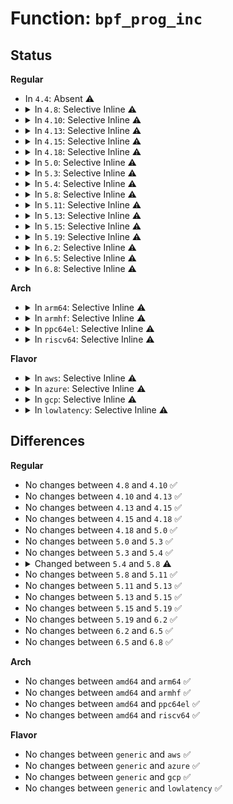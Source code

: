 # Function: <code>bpf_prog_inc</code>

## Status
<b>Regular</b>
<ul>
<li>
In <code>4.4</code>: Absent ⚠️
</li>
<li>
<details>
<summary>In <code>4.8</code>: Selective Inline ⚠️</summary>

```c
struct bpf_prog *bpf_prog_inc(struct bpf_prog *prog);
```

**Collision:** Unique Global

**Inline:** Selective

**Transformation:** False

**Instances:**

```
In kernel/bpf/syscall.c (ffffffff81180ca4)
Location: kernel/bpf/syscall.c:683
Inline: True
Inline callers:
  - kernel/bpf/syscall.c:__bpf_prog_get
Direct callers:
  - kernel/bpf/inode.c:bpf_obj_get_user
```
**Symbols:**

```
ffffffff81181760-ffffffff81181775: bpf_prog_inc (STB_GLOBAL)
```
</details>
</li>
<li>
<details>
<summary>In <code>4.10</code>: Selective Inline ⚠️</summary>

```c
struct bpf_prog *bpf_prog_inc(struct bpf_prog *prog);
```

**Collision:** Unique Global

**Inline:** Selective

**Transformation:** False

**Instances:**

```
In kernel/bpf/syscall.c (ffffffff8118c9e4)
Location: kernel/bpf/syscall.c:779
Inline: True
Inline callers:
  - kernel/bpf/syscall.c:__bpf_prog_get
Direct callers:
  - kernel/bpf/inode.c:bpf_obj_get_user
  - kernel/events/core.c:perf_event_alloc
```
**Symbols:**

```
ffffffff8118c950-ffffffff8118c965: bpf_prog_inc (STB_GLOBAL)
```
</details>
</li>
<li>
<details>
<summary>In <code>4.13</code>: Selective Inline ⚠️</summary>

```c
struct bpf_prog *bpf_prog_inc(struct bpf_prog *prog);
```

**Collision:** Unique Global

**Inline:** Selective

**Transformation:** False

**Instances:**

```
In kernel/bpf/syscall.c (ffffffff8119193b)
Location: kernel/bpf/syscall.c:866
Inline: True
Inline callers:
  - kernel/bpf/syscall.c:__bpf_prog_get
Direct callers:
  - kernel/bpf/inode.c:bpf_obj_get_user
```
**Symbols:**

```
ffffffff811918a0-ffffffff811918b5: bpf_prog_inc (STB_GLOBAL)
```
</details>
</li>
<li>
<details>
<summary>In <code>4.15</code>: Selective Inline ⚠️</summary>

```c
struct bpf_prog *bpf_prog_inc(struct bpf_prog *prog);
```

**Collision:** Unique Global

**Inline:** Selective

**Transformation:** False

**Instances:**

```
In kernel/bpf/syscall.c (ffffffff8119f17e)
Location: kernel/bpf/syscall.c:1035
Inline: True
Inline callers:
  - kernel/bpf/syscall.c:__bpf_prog_get
Direct callers:
  - kernel/bpf/inode.c:bpf_prog_get_type_path
  - kernel/bpf/inode.c:bpf_obj_get_user
```
**Symbols:**

```
ffffffff8119e870-ffffffff8119e885: bpf_prog_inc (STB_GLOBAL)
```
</details>
</li>
<li>
<details>
<summary>In <code>4.18</code>: Selective Inline ⚠️</summary>

```c
struct bpf_prog *bpf_prog_inc(struct bpf_prog *prog);
```

**Collision:** Unique Global

**Inline:** Selective

**Transformation:** False

**Instances:**

```
In kernel/bpf/syscall.c (ffffffff811b3ca1)
Location: kernel/bpf/syscall.c:1136
Inline: True
Inline callers:
  - kernel/bpf/syscall.c:__bpf_prog_get
Direct callers:
  - kernel/bpf/inode.c:bpf_prog_get_type_path
  - kernel/bpf/inode.c:bpf_obj_get_user
  - kernel/events/core.c:perf_event_alloc
```
**Symbols:**

```
ffffffff811b3670-ffffffff811b3685: bpf_prog_inc (STB_GLOBAL)
```
</details>
</li>
<li>
<details>
<summary>In <code>5.0</code>: Selective Inline ⚠️</summary>

```c
struct bpf_prog *bpf_prog_inc(struct bpf_prog *prog);
```

**Collision:** Unique Global

**Inline:** Selective

**Transformation:** False

**Instances:**

```
In kernel/bpf/syscall.c (ffffffff811c21a1)
Location: kernel/bpf/syscall.c:1322
Inline: True
Inline callers:
  - kernel/bpf/syscall.c:__bpf_prog_get
Direct callers:
  - kernel/bpf/inode.c:bpf_prog_get_type_path
  - kernel/bpf/inode.c:bpf_obj_get_user
  - kernel/events/core.c:perf_event_alloc
```
**Symbols:**

```
ffffffff811c1d50-ffffffff811c1d65: bpf_prog_inc (STB_GLOBAL)
```
</details>
</li>
<li>
<details>
<summary>In <code>5.3</code>: Selective Inline ⚠️</summary>

```c
struct bpf_prog *bpf_prog_inc(struct bpf_prog *prog);
```

**Collision:** Unique Global

**Inline:** Selective

**Transformation:** False

**Instances:**

```
In kernel/bpf/syscall.c (ffffffff811d2901)
Location: kernel/bpf/syscall.c:1459
Inline: True
Inline callers:
  - kernel/bpf/syscall.c:__bpf_prog_get
Direct callers:
  - kernel/bpf/inode.c:bpf_prog_get_type_path
  - kernel/bpf/inode.c:bpf_obj_get_user
  - kernel/events/core.c:perf_event_alloc
```
**Symbols:**

```
ffffffff811d23a0-ffffffff811d23b5: bpf_prog_inc (STB_GLOBAL)
```
</details>
</li>
<li>
<details>
<summary>In <code>5.4</code>: Selective Inline ⚠️</summary>

```c
struct bpf_prog *bpf_prog_inc(struct bpf_prog *prog);
```

**Collision:** Unique Global

**Inline:** Selective

**Transformation:** False

**Instances:**

```
In kernel/bpf/syscall.c (ffffffff811ded51)
Location: kernel/bpf/syscall.c:1480
Inline: True
Inline callers:
  - kernel/bpf/syscall.c:__bpf_prog_get
Direct callers:
  - kernel/bpf/inode.c:bpf_prog_get_type_path
  - kernel/bpf/inode.c:bpf_obj_get_user
  - kernel/events/core.c:perf_event_alloc
```
**Symbols:**

```
ffffffff811de940-ffffffff811de955: bpf_prog_inc (STB_GLOBAL)
```
</details>
</li>
<li>
<details>
<summary>In <code>5.8</code>: Selective Inline ⚠️</summary>

```c
void bpf_prog_inc(struct bpf_prog *prog);
```

**Collision:** Unique Global

**Inline:** Selective

**Transformation:** False

**Instances:**

```
In kernel/bpf/syscall.c (ffffffff811fc92f)
Location: kernel/bpf/syscall.c:1863
Inline: True
Inline callers:
  - kernel/bpf/syscall.c:__bpf_prog_get
Direct callers:
  - kernel/bpf/inode.c:bpf_prog_get_type_path
  - kernel/bpf/inode.c:bpf_obj_do_get
  - kernel/bpf/bpf_iter.c:prepare_seq_file
  - kernel/bpf/dispatcher.c:bpf_dispatcher_change_prog
  - kernel/events/core.c:perf_event_alloc
```
**Symbols:**

```
ffffffff811fb3f0-ffffffff811fb403: bpf_prog_inc (STB_GLOBAL)
```
</details>
</li>
<li>
<details>
<summary>In <code>5.11</code>: Selective Inline ⚠️</summary>

```c
void bpf_prog_inc(struct bpf_prog *prog);
```

**Collision:** Unique Global

**Inline:** Selective

**Transformation:** False

**Instances:**

```
In kernel/bpf/syscall.c (ffffffff811fbc82)
Location: kernel/bpf/syscall.c:1837
Inline: True
Inline callers:
  - kernel/bpf/syscall.c:__bpf_prog_get
Direct callers:
  - kernel/bpf/inode.c:bpf_prog_get_type_path
  - kernel/bpf/inode.c:bpf_obj_do_get
  - kernel/bpf/bpf_iter.c:prepare_seq_file
  - kernel/bpf/dispatcher.c:bpf_dispatcher_change_prog
  - kernel/events/core.c:perf_event_alloc
  - net/core/dev.c:dev_xdp_install
```
**Symbols:**

```
ffffffff811fa550-ffffffff811fa563: bpf_prog_inc (STB_GLOBAL)
```
</details>
</li>
<li>
<details>
<summary>In <code>5.13</code>: Selective Inline ⚠️</summary>

```c
void bpf_prog_inc(struct bpf_prog *prog);
```

**Collision:** Unique Global

**Inline:** Selective

**Transformation:** False

**Instances:**

```
In kernel/bpf/syscall.c (ffffffff811fc9a2)
Location: kernel/bpf/syscall.c:1845
Inline: True
Inline callers:
  - kernel/bpf/syscall.c:__bpf_prog_get
Direct callers:
  - kernel/bpf/inode.c:bpf_prog_get_type_path
  - kernel/bpf/inode.c:bpf_obj_get_user
  - kernel/bpf/bpf_iter.c:prepare_seq_file
  - kernel/bpf/dispatcher.c:bpf_dispatcher_change_prog
  - kernel/events/core.c:perf_event_alloc
  - net/core/dev.c:dev_xdp_install
```
**Symbols:**

```
ffffffff811fb490-ffffffff811fb4a3: bpf_prog_inc (STB_GLOBAL)
```
</details>
</li>
<li>
<details>
<summary>In <code>5.15</code>: Selective Inline ⚠️</summary>

```c
void bpf_prog_inc(struct bpf_prog *prog);
```

**Collision:** Unique Global

**Inline:** Selective

**Transformation:** False

**Instances:**

```
In kernel/bpf/syscall.c (ffffffff81233442)
Location: kernel/bpf/syscall.c:1939
Inline: True
Inline callers:
  - kernel/bpf/syscall.c:link_create
  - kernel/bpf/syscall.c:__bpf_prog_get
Direct callers:
  - kernel/bpf/inode.c:bpf_prog_get_type_path
  - kernel/bpf/inode.c:bpf_obj_get_user
  - kernel/bpf/bpf_iter.c:prepare_seq_file
  - kernel/bpf/dispatcher.c:bpf_dispatcher_change_prog
  - kernel/events/core.c:perf_event_alloc
  - net/core/dev.c:dev_xdp_install
```
**Symbols:**

```
ffffffff8122cbd0-ffffffff8122cbe3: bpf_prog_inc (STB_GLOBAL)
```
</details>
</li>
<li>
<details>
<summary>In <code>5.19</code>: Selective Inline ⚠️</summary>

```c
void bpf_prog_inc(struct bpf_prog *prog);
```

**Collision:** Unique Global

**Inline:** Selective

**Transformation:** False

**Instances:**

```
In kernel/bpf/syscall.c (ffffffff812766f1)
Location: kernel/bpf/syscall.c:2185
Inline: True
Inline callers:
  - kernel/bpf/syscall.c:bpf_perf_link_attach
  - kernel/bpf/syscall.c:__bpf_prog_get
Direct callers:
  - kernel/bpf/inode.c:bpf_prog_get_type_path
  - kernel/bpf/inode.c:bpf_obj_get_user
  - kernel/bpf/bpf_iter.c:prepare_seq_file
  - kernel/bpf/dispatcher.c:bpf_dispatcher_change_prog
  - kernel/events/core.c:perf_event_alloc
  - net/core/dev.c:dev_xdp_install
  - net/bpf/bpf_dummy_struct_ops.c:bpf_struct_ops_test_run
```
**Symbols:**

```
ffffffff8126eef0-ffffffff8126ef0b: bpf_prog_inc (STB_GLOBAL)
```
</details>
</li>
<li>
<details>
<summary>In <code>6.2</code>: Selective Inline ⚠️</summary>

```c
void bpf_prog_inc(struct bpf_prog *prog);
```

**Collision:** Unique Global

**Inline:** Selective

**Transformation:** False

**Instances:**

```
In kernel/bpf/syscall.c (ffffffff812cc871)
Location: kernel/bpf/syscall.c:2219
Inline: True
Inline callers:
  - kernel/bpf/syscall.c:bpf_perf_link_attach
  - kernel/bpf/syscall.c:__bpf_prog_get
Direct callers:
  - kernel/bpf/inode.c:bpf_prog_get_type_path
  - kernel/bpf/inode.c:bpf_obj_get_user
  - kernel/bpf/bpf_iter.c:prepare_seq_file
  - kernel/bpf/trampoline.c:bpf_trampoline_link_cgroup_shim
  - kernel/bpf/dispatcher.c:bpf_dispatcher_change_prog
  - kernel/events/core.c:perf_event_alloc
  - net/core/dev.c:dev_xdp_install
  - net/bpf/bpf_dummy_struct_ops.c:bpf_struct_ops_test_run
```
**Symbols:**

```
ffffffff812c4700-ffffffff812c471b: bpf_prog_inc (STB_GLOBAL)
```
</details>
</li>
<li>
<details>
<summary>In <code>6.5</code>: Selective Inline ⚠️</summary>

```c
void bpf_prog_inc(struct bpf_prog *prog);
```

**Collision:** Unique Global

**Inline:** Selective

**Transformation:** False

**Instances:**

```
In kernel/bpf/syscall.c (ffffffff812f4211)
Location: kernel/bpf/syscall.c:2298
Inline: True
Inline callers:
  - kernel/bpf/syscall.c:bpf_perf_link_attach
  - kernel/bpf/syscall.c:__bpf_prog_get
Direct callers:
  - kernel/bpf/inode.c:bpf_prog_get_type_path
  - kernel/bpf/inode.c:bpf_obj_get_user
  - kernel/bpf/bpf_iter.c:prepare_seq_file
  - kernel/bpf/trampoline.c:bpf_trampoline_link_cgroup_shim
  - kernel/bpf/dispatcher.c:bpf_dispatcher_change_prog
  - kernel/events/core.c:perf_event_alloc
  - net/core/dev.c:dev_xdp_install
  - net/bpf/bpf_dummy_struct_ops.c:bpf_struct_ops_test_run
```
**Symbols:**

```
ffffffff812eb700-ffffffff812eb71b: bpf_prog_inc (STB_GLOBAL)
```
</details>
</li>
<li>
<details>
<summary>In <code>6.8</code>: Selective Inline ⚠️</summary>

```c
void bpf_prog_inc(struct bpf_prog *prog);
```

**Collision:** Unique Global

**Inline:** Selective

**Transformation:** False

**Instances:**

```
In kernel/bpf/syscall.c (ffffffff81313170)
Location: kernel/bpf/syscall.c:2338
Inline: True
Inline callers:
  - kernel/bpf/syscall.c:bpf_perf_link_attach
  - kernel/bpf/syscall.c:__bpf_prog_get
Direct callers:
  - kernel/bpf/inode.c:bpf_prog_get_type_path
  - kernel/bpf/inode.c:bpf_obj_get_user
  - kernel/bpf/bpf_iter.c:prepare_seq_file
  - kernel/bpf/trampoline.c:bpf_trampoline_link_cgroup_shim
  - kernel/bpf/dispatcher.c:bpf_dispatcher_change_prog
  - kernel/events/core.c:perf_event_alloc
  - net/core/dev.c:dev_xdp_install
  - net/bpf/bpf_dummy_struct_ops.c:bpf_struct_ops_test_run
```
**Symbols:**

```
ffffffff81309c50-ffffffff81309c6b: bpf_prog_inc (STB_GLOBAL)
```
</details>
</li>
</ul>
<b>Arch</b>
<ul>
<li>
<details>
<summary>In <code>arm64</code>: Selective Inline ⚠️</summary>

```c
struct bpf_prog *bpf_prog_inc(struct bpf_prog *prog);
```

**Collision:** Unique Global

**Inline:** Selective

**Transformation:** False

**Instances:**

```
In kernel/bpf/syscall.c (ffff800010260018)
Location: kernel/bpf/syscall.c:1480
Inline: True
Inline callers:
  - kernel/bpf/syscall.c:__bpf_prog_get
Direct callers:
  - kernel/bpf/inode.c:bpf_prog_get_type_path
  - kernel/bpf/inode.c:bpf_obj_get_user
  - kernel/events/core.c:perf_event_alloc
```
**Symbols:**

```
ffff80001025ff40-ffff80001025ff70: bpf_prog_inc (STB_GLOBAL)
```
</details>
</li>
<li>
<details>
<summary>In <code>armhf</code>: Selective Inline ⚠️</summary>

```c
struct bpf_prog *bpf_prog_inc(struct bpf_prog *prog);
```

**Collision:** Unique Global

**Inline:** Selective

**Transformation:** False

**Instances:**

```
In kernel/bpf/syscall.c (c0493530)
Location: kernel/bpf/syscall.c:1480
Inline: True
Inline callers:
  - kernel/bpf/syscall.c:__bpf_prog_get
Direct callers:
  - kernel/bpf/inode.c:bpf_prog_get_type_path
  - kernel/bpf/inode.c:bpf_obj_get_user
  - kernel/events/core.c:perf_event_alloc
```
**Symbols:**

```
c0493394-c04933b4: bpf_prog_inc (STB_GLOBAL)
```
</details>
</li>
<li>
<details>
<summary>In <code>ppc64el</code>: Selective Inline ⚠️</summary>

```c
struct bpf_prog *bpf_prog_inc(struct bpf_prog *prog);
```

**Collision:** Unique Global

**Inline:** Selective

**Transformation:** False

**Instances:**

```
In kernel/bpf/syscall.c (c000000000305058)
Location: kernel/bpf/syscall.c:1480
Inline: True
Inline callers:
  - kernel/bpf/syscall.c:__bpf_prog_get
Direct callers:
  - kernel/bpf/inode.c:bpf_prog_get_type_path
  - kernel/bpf/inode.c:bpf_obj_get_user
```
**Symbols:**

```
c000000000304c60-c000000000304c78: bpf_prog_inc (STB_GLOBAL)
```
</details>
</li>
<li>
<details>
<summary>In <code>riscv64</code>: Selective Inline ⚠️</summary>

```c
struct bpf_prog *bpf_prog_inc(struct bpf_prog *prog);
```

**Collision:** Unique Global

**Inline:** Selective

**Transformation:** False

**Instances:**

```
In kernel/bpf/syscall.c (ffffffe00019de08)
Location: kernel/bpf/syscall.c:1480
Inline: True
Inline callers:
  - kernel/bpf/syscall.c:__bpf_prog_get
Direct callers:
  - kernel/bpf/inode.c:bpf_prog_get_type_path
  - kernel/bpf/inode.c:bpf_obj_get_user
```
**Symbols:**

```
ffffffe00019d7e0-ffffffe00019d81c: bpf_prog_inc (STB_GLOBAL)
```
</details>
</li>
</ul>
<b>Flavor</b>
<ul>
<li>
<details>
<summary>In <code>aws</code>: Selective Inline ⚠️</summary>

```c
struct bpf_prog *bpf_prog_inc(struct bpf_prog *prog);
```

**Collision:** Unique Global

**Inline:** Selective

**Transformation:** False

**Instances:**

```
In kernel/bpf/syscall.c (ffffffff811d7371)
Location: kernel/bpf/syscall.c:1480
Inline: True
Inline callers:
  - kernel/bpf/syscall.c:__bpf_prog_get
Direct callers:
  - kernel/bpf/inode.c:bpf_prog_get_type_path
  - kernel/bpf/inode.c:bpf_obj_get_user
  - kernel/events/core.c:perf_event_alloc
```
**Symbols:**

```
ffffffff811d6f60-ffffffff811d6f75: bpf_prog_inc (STB_GLOBAL)
```
</details>
</li>
<li>
<details>
<summary>In <code>azure</code>: Selective Inline ⚠️</summary>

```c
struct bpf_prog *bpf_prog_inc(struct bpf_prog *prog);
```

**Collision:** Unique Global

**Inline:** Selective

**Transformation:** False

**Instances:**

```
In kernel/bpf/syscall.c (ffffffff811ca131)
Location: kernel/bpf/syscall.c:1480
Inline: True
Inline callers:
  - kernel/bpf/syscall.c:__bpf_prog_get
Direct callers:
  - kernel/bpf/inode.c:bpf_prog_get_type_path
  - kernel/bpf/inode.c:bpf_obj_get_user
  - kernel/events/core.c:perf_event_alloc
```
**Symbols:**

```
ffffffff811c9d20-ffffffff811c9d35: bpf_prog_inc (STB_GLOBAL)
```
</details>
</li>
<li>
<details>
<summary>In <code>gcp</code>: Selective Inline ⚠️</summary>

```c
struct bpf_prog *bpf_prog_inc(struct bpf_prog *prog);
```

**Collision:** Unique Global

**Inline:** Selective

**Transformation:** False

**Instances:**

```
In kernel/bpf/syscall.c (ffffffff811d5141)
Location: kernel/bpf/syscall.c:1480
Inline: True
Inline callers:
  - kernel/bpf/syscall.c:__bpf_prog_get
Direct callers:
  - kernel/bpf/inode.c:bpf_prog_get_type_path
  - kernel/bpf/inode.c:bpf_obj_get_user
  - kernel/events/core.c:perf_event_alloc
```
**Symbols:**

```
ffffffff811d4d30-ffffffff811d4d45: bpf_prog_inc (STB_GLOBAL)
```
</details>
</li>
<li>
<details>
<summary>In <code>lowlatency</code>: Selective Inline ⚠️</summary>

```c
struct bpf_prog *bpf_prog_inc(struct bpf_prog *prog);
```

**Collision:** Unique Global

**Inline:** Selective

**Transformation:** False

**Instances:**

```
In kernel/bpf/syscall.c (ffffffff811e3471)
Location: kernel/bpf/syscall.c:1480
Inline: True
Inline callers:
  - kernel/bpf/syscall.c:__bpf_prog_get
Direct callers:
  - kernel/bpf/inode.c:bpf_prog_get_type_path
  - kernel/bpf/inode.c:bpf_obj_get_user
  - kernel/events/core.c:perf_event_alloc
```
**Symbols:**

```
ffffffff811e3060-ffffffff811e3075: bpf_prog_inc (STB_GLOBAL)
```
</details>
</li>
</ul>

## Differences
<b>Regular</b>
<ul>
<li>
No changes between <code>4.8</code> and <code>4.10</code> ✅
</li>
<li>
No changes between <code>4.10</code> and <code>4.13</code> ✅
</li>
<li>
No changes between <code>4.13</code> and <code>4.15</code> ✅
</li>
<li>
No changes between <code>4.15</code> and <code>4.18</code> ✅
</li>
<li>
No changes between <code>4.18</code> and <code>5.0</code> ✅
</li>
<li>
No changes between <code>5.0</code> and <code>5.3</code> ✅
</li>
<li>
No changes between <code>5.3</code> and <code>5.4</code> ✅
</li>
<li>
<details>
<summary>Changed between <code>5.4</code> and <code>5.8</code> ⚠️</summary>
<ul>
<li>
<b>Return type changed. </b>
<code>struct bpf_prog *</code> ➡️ <code>void</code>
</li>
</ul>
</details>
</li>
<li>
No changes between <code>5.8</code> and <code>5.11</code> ✅
</li>
<li>
No changes between <code>5.11</code> and <code>5.13</code> ✅
</li>
<li>
No changes between <code>5.13</code> and <code>5.15</code> ✅
</li>
<li>
No changes between <code>5.15</code> and <code>5.19</code> ✅
</li>
<li>
No changes between <code>5.19</code> and <code>6.2</code> ✅
</li>
<li>
No changes between <code>6.2</code> and <code>6.5</code> ✅
</li>
<li>
No changes between <code>6.5</code> and <code>6.8</code> ✅
</li>
</ul>
<b>Arch</b>
<ul>
<li>
No changes between <code>amd64</code> and <code>arm64</code> ✅
</li>
<li>
No changes between <code>amd64</code> and <code>armhf</code> ✅
</li>
<li>
No changes between <code>amd64</code> and <code>ppc64el</code> ✅
</li>
<li>
No changes between <code>amd64</code> and <code>riscv64</code> ✅
</li>
</ul>
<b>Flavor</b>
<ul>
<li>
No changes between <code>generic</code> and <code>aws</code> ✅
</li>
<li>
No changes between <code>generic</code> and <code>azure</code> ✅
</li>
<li>
No changes between <code>generic</code> and <code>gcp</code> ✅
</li>
<li>
No changes between <code>generic</code> and <code>lowlatency</code> ✅
</li>
</ul>
